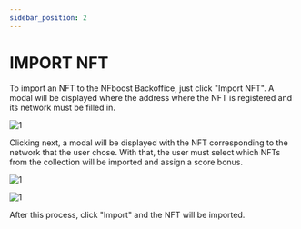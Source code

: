 ```yaml
---
sidebar_position: 2
---
```


# IMPORT NFT

To import an NFT to the NFboost Backoffice, just click "Import NFT". A modal will be displayed where the address where the NFT is registered and its network must be filled in.

![1](/img/telaimportnft.png)

Clicking next, a modal will be displayed with the NFT corresponding to the network that the user chose. With that, the user must select which NFTs from the collection will be imported and assign a score bonus.

![1](/img/importselect.png)

![1](/img/selecionouimport.png)

After this process, click "Import" and the NFT will be imported.
